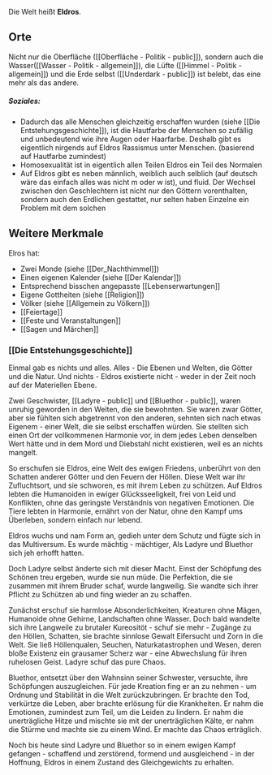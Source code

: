 Die Welt heißt **Eldros**.

## Orte
Nicht nur die Oberfläche ([[Oberfläche - Politik - public]]), sondern auch die Wasser([[Wasser - Politik - allgemein]]), die Lüfte ([[Himmel  - Politik - allgemein]]) und die Erde selbst ([[Underdark - public]]) ist belebt, das eine mehr als das andere.
##### Soziales:
- Dadurch das alle Menschen gleichzeitig erschaffen wurden (siehe [[Die Entstehungsgeschichte]]), ist die Hautfarbe der Menschen so zufällig und unbedeutend wie ihre Augen oder Haarfarbe. Deshalb gibt es eigentlich nirgends auf Eldros Rassismus unter Menschen. (basierend auf Hautfarbe zumindest)
- Homosexualität ist in eigentlich allen Teilen Eldros ein Teil des Normalen
- Auf Eldros gibt es neben männlich, weiblich auch selblich (auf deutsch wäre das einfach alles was nicht m oder w ist), und fluid. Der Wechsel zwischen den Geschlechtern ist nicht nur den Göttern vorenthalten, sondern auch den Erdlichen gestattet, nur selten haben Einzelne ein Problem mit dem solchen
## Weitere Merkmale
Elros hat:
- Zwei Monde (siehe [[Der_Nachthimmel]])
- Einen eigenen Kalender (siehe [[Der Kalendar]])
- Entsprechend bisschen angepasste [[Lebenserwartungen]]
- Eigene Gottheiten (siehe [[Religion]])
- Völker (siehe [[Allgemein zu Völkern]])
- [[Feiertage]]
- [[Feste und Veranstaltungen]]
- [[Sagen und Märchen]]
### [[Die Entstehungsgeschichte]]
Einmal gab es nichts und alles. Alles - Die Ebenen und Welten, die Götter und die Natur. Und nichts - Eldros existierte nicht - weder in der Zeit noch auf der Materiellen Ebene.

Zwei Geschwister, [[Ladyre - public]] und [[Bluethor - public]], waren unruhig geworden in den Welten, die sie bewohnten. Sie waren zwar Götter, aber sie fühlten sich abgetrennt von den anderen, sehnten sich nach etwas Eigenem - einer Welt, die sie selbst erschaffen würden. Sie stellten sich einen Ort der vollkommenen Harmonie vor, in dem jedes Leben denselben Wert hätte und in dem Mord und Diebstahl nicht existieren, weil es an nichts mangelt.

So erschufen sie Eldros, eine Welt des ewigen Friedens, unberührt von den Schatten anderer Götter und den Feuern der Höllen. Diese Welt war ihr Zufluchtsort, und sie schworen, es mit ihrem Leben zu schützen. Auf Eldros lebten die Humanoiden in ewiger Glücksseeligkeit, frei von Leid und Konflikten, ohne das geringste Verständnis von negativen Emotionen. Die Tiere lebten in Harmonie, ernährt von der Natur, ohne den Kampf ums Überleben, sondern einfach nur lebend.

Eldros wuchs und nam Form an, gedieh unter dem Schutz und fügte sich in das Multiversum. Es wurde mächtig - mächtiger, Als Ladyre und Bluethor sich jeh erhofft hatten.

Doch Ladyre selbst änderte sich mit dieser Macht. Einst der Schöpfung des Schönen treu ergeben, wurde sie nun müde. Die Perfektion, die sie zusammen mit ihrem Bruder schaf, wurde langweilig. Sie wandte sich ihrer Pflicht zu Schützen ab und fing wieder an zu schaffen.

Zunächst erschuf sie harmlose Absonderlichkeiten, Kreaturen ohne Mägen, Humanoide ohne Gehirne, Landschaften ohne Wasser. Doch  bald wandelte sich ihre Langweile zu brutaler Kureositöt - schuf sie mehr - Zugänge zu den Höllen, Schatten, sie brachte sinnlose Gewalt Eifersucht und Zorn in die Welt. Sie ließ Höllenqualen, Seuchen, Naturkatastrophen und Wesen, deren bloße Existenz ein grausamer Scherz war - eine Abwechslung für ihren ruhelosen Geist.
Ladyre schuf das pure Chaos.

Bluethor, entsetzt über den Wahnsinn seiner Schwester, versuchte, ihre Schöpfungen auszugleichen. Für jede Kreation fing er an zu nehmen - um Ordnung und Stabilität in die Welt zurückzubringen.
Er brachte den Tod, verkürtze die Leben, aber brachte erlösung für die Krankheiten. Er nahm die Emotionen, zumindest zum Teil, um die Leiden zu lindern. Er nahm die unerträgliche Hitze und mischte sie mit der unerträglichen Kälte, er nahm die Stürme und machte sie zu einem Wind. Er machte das Chaos erträglich.

Noch bis heute sind Ladyre und Bluethor so in einem ewigen Kampf gefangen - schaffend und zerstörend, formend und ausgleichend - in der Hoffnung, Eldros in einem Zustand des Gleichgewichts zu erhalten.
